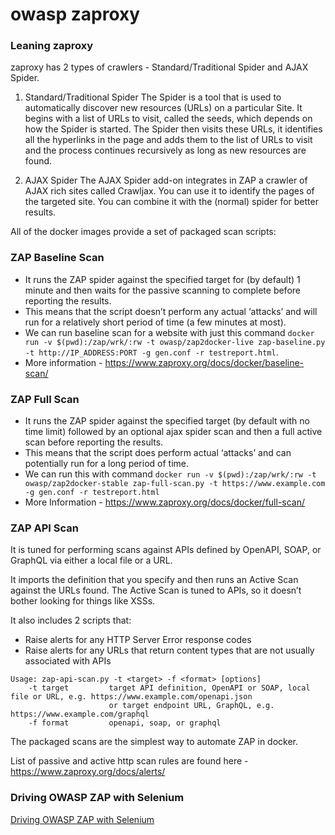 # owasp zaproxy
### Leaning zaproxy 
zaproxy has 2 types of crawlers - Standard/Traditional Spider and AJAX Spider.
1. Standard/Traditional Spider
   The Spider is a tool that is used to automatically discover new resources (URLs) on a particular Site. It begins with a list of URLs to visit, called the seeds, which depends on how the Spider is started. The Spider then visits these URLs, it identifies all the hyperlinks in the page and adds them to the list of URLs to visit and the process continues recursively as long as new resources are found.

2. AJAX Spider
   The AJAX Spider add-on integrates in ZAP a crawler of AJAX rich sites called Crawljax. You can use it to identify the pages of the targeted site. You can combine it with the (normal) spider for better results.

All of the docker images provide a set of packaged scan scripts:
### ZAP Baseline Scan
- It runs the ZAP spider against the specified target for (by default) 1 minute and then waits for the passive scanning to complete before reporting the results.
- This means that the script doesn’t perform any actual ‘attacks’ and will run for a relatively short period of time (a few minutes at most).
- We can run baseline scan for a website with just this command 
   `docker run -v $(pwd):/zap/wrk/:rw -t owasp/zap2docker-live zap-baseline.py -t http://IP_ADDRESS:PORT -g gen.conf -r testreport.html`.
- More information - https://www.zaproxy.org/docs/docker/baseline-scan/

### ZAP Full Scan
- It runs the ZAP spider against the specified target (by default with no time limit) followed by an optional ajax spider scan and then a full active scan before reporting the results.
- This means that the script does perform actual ‘attacks’ and can potentially run for a long period of time.
- We can run this with command
  `docker run -v $(pwd):/zap/wrk/:rw -t owasp/zap2docker-stable zap-full-scan.py -t https://www.example.com -g gen.conf -r testreport.html`
- More Information - https://www.zaproxy.org/docs/docker/full-scan/
  
### ZAP API Scan
It is tuned for performing scans against APIs defined by OpenAPI, SOAP, or GraphQL via either a local file or a URL.

It imports the definition that you specify and then runs an Active Scan against the URLs found. The Active Scan is tuned to APIs, so it doesn’t bother looking for things like XSSs.

It also includes 2 scripts that:

- Raise alerts for any HTTP Server Error response codes
- Raise alerts for any URLs that return content types that are not usually associated with APIs

```
Usage: zap-api-scan.py -t <target> -f <format> [options]
    -t target         target API definition, OpenAPI or SOAP, local file or URL, e.g. https://www.example.com/openapi.json
                      or target endpoint URL, GraphQL, e.g. https://www.example.com/graphql
    -f format         openapi, soap, or graphql
```

The packaged scans are the simplest way to automate ZAP in docker.

List of passive and active http scan rules are found here - https://www.zaproxy.org/docs/alerts/



### Driving OWASP ZAP with Selenium
[Driving OWASP ZAP with Selenium](https://owasp.org/www-chapter-london/assets/slides/OWASPLondon-OWASP-ZAP-Selenium-20180830-PDF.pdf)
